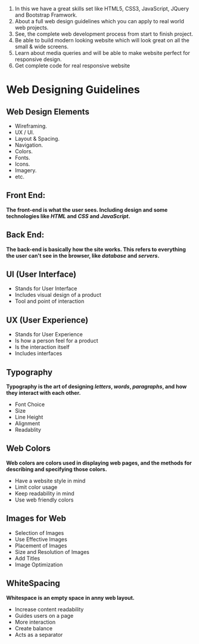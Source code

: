 1. In this we have a great skills set like HTML5, CSS3, JavaScript, JQuery and Bootstrap Framwork.
2. About a full web design guidelines which you can apply to real world web projects. 
3. See, the complete web development process from start to finish project.
4. Be able to build modern looking website which will look great on all the small & wide screens.
5. Learn about media queries and will be able to make website perfect for responsive design.
6. Get complete code for real responsive website
<h1>Web Designing Guidelines</h1>

## Web Design Elements<br>
- Wireframing.<br>
- UX / UI.<br>
- Layout & Spacing.<br>
- Navigation.<br>
- Colors.<br>
- Fonts.<br>
- Icons.<br>
- Imagery.<br>
- etc.<br>
## Front End:
 **The front-end is what the user sees. Including design and some technologies like _HTML_ and _CSS_ and _JavaScript_.**
## Back End:
 **The back-end is basically how the site works. This refers to everything the user can't see in the browser, like _database_ and _servers_.**
 
## UI (User Interface)
* Stands for User Interface
* Includes visual design of a product
* Tool and point of interaction

## UX (User Experience)
* Stands for User Experience
* Is how a person feel for a product
* Is the interaction itself
* Includes interfaces

## Typography
**Typography is the art of designing _letters_, _words_, _paragraphs_, and how they interact with each other.**
- Font Choice
- Size
- Line Height
- Alignment
- Readablity

## Web Colors
**Web colors are colors used in displaying web pages, and the methods for describing and specifying those colors.**
- Have a website style in mind
- Limit color usage
- Keep readability in mind
- Use web friendly colors

## Images for Web
- Selection of Images
- Use Effective Images
- Placement of Images
- Size and Resolution of Images
- Add Titles
- Image Optimization

## WhiteSpacing
**Whitespace is an empty space in anny web layout.**
- Increase content readability
- Guides users on a page
- More interaction
- Create balance
- Acts as a separator



